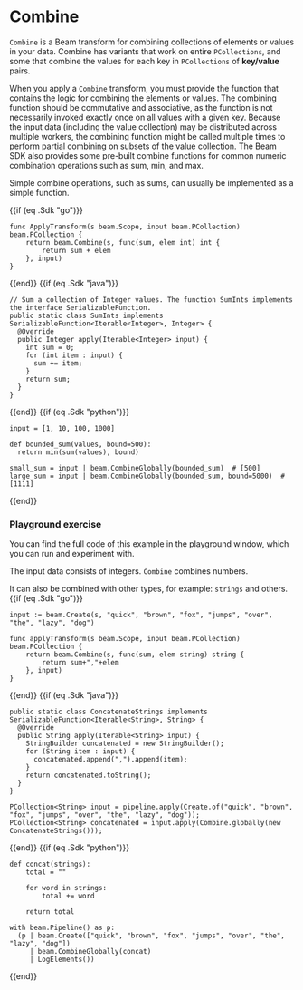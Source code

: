 <!--
Licensed under the Apache License, Version 2.0 (the "License");
you may not use this file except in compliance with the License.
You may obtain a copy of the License at

http://www.apache.org/licenses/LICENSE-2.0

Unless required by applicable law or agreed to in writing, software
distributed under the License is distributed on an "AS IS" BASIS,
WITHOUT WARRANTIES OR CONDITIONS OF ANY KIND, either express or implied.
See the License for the specific language governing permissions and
limitations under the License.
-->

# Combine

`Combine` is a Beam transform for combining collections of elements or values in your data. Combine has variants that work on entire `PCollections`, and some that combine the values for each key in `PCollections` of **key/value** pairs.

When you apply a `Combine` transform, you must provide the function that contains the logic for combining the elements or values. The combining function should be commutative and associative, as the function is not necessarily invoked exactly once on all values with a given key. Because the input data (including the value collection) may be distributed across multiple workers, the combining function might be called multiple times to perform partial combining on subsets of the value collection. The Beam SDK also provides some pre-built combine functions for common numeric combination operations such as sum, min, and max.

Simple combine operations, such as sums, can usually be implemented as a simple function.

{{if (eq .Sdk "go")}}
```
func ApplyTransform(s beam.Scope, input beam.PCollection) beam.PCollection {
	return beam.Combine(s, func(sum, elem int) int {
		return sum + elem
	}, input)
}
```
{{end}}
{{if (eq .Sdk "java")}}
```
// Sum a collection of Integer values. The function SumInts implements the interface SerializableFunction.
public static class SumInts implements SerializableFunction<Iterable<Integer>, Integer> {
  @Override
  public Integer apply(Iterable<Integer> input) {
    int sum = 0;
    for (int item : input) {
      sum += item;
    }
    return sum;
  }
}
```
{{end}}
{{if (eq .Sdk "python")}}
```
input = [1, 10, 100, 1000]

def bounded_sum(values, bound=500):
  return min(sum(values), bound)

small_sum = input | beam.CombineGlobally(bounded_sum)  # [500]
large_sum = input | beam.CombineGlobally(bounded_sum, bound=5000)  # [1111]
```
{{end}}
### Playground exercise

You can find the full code of this example in the playground window, which you can run and experiment with.

The input data consists of integers. `Combine` combines numbers.

It can also be combined with other types, for example: `strings` and others.
{{if (eq .Sdk "go")}}
```
input := beam.Create(s, "quick", "brown", "fox", "jumps", "over", "the", "lazy", "dog")

func applyTransform(s beam.Scope, input beam.PCollection) beam.PCollection {
	return beam.Combine(s, func(sum, elem string) string {
		return sum+","+elem
	}, input)
}
```
{{end}}
{{if (eq .Sdk "java")}}
```
public static class ConcatenateStrings implements SerializableFunction<Iterable<String>, String> {
  @Override
  public String apply(Iterable<String> input) {
    StringBuilder concatenated = new StringBuilder();
    for (String item : input) {
      concatenated.append(",").append(item);
    }
    return concatenated.toString();
  }
}

PCollection<String> input = pipeline.apply(Create.of("quick", "brown", "fox", "jumps", "over", "the", "lazy", "dog"));
PCollection<String> concatenated = input.apply(Combine.globally(new ConcatenateStrings()));
```
{{end}}
{{if (eq .Sdk "python")}}
```
def concat(strings):
    total = ""

    for word in strings:
        total += word

    return total

with beam.Pipeline() as p:
  (p | beam.Create(["quick", "brown", "fox", "jumps", "over", "the", "lazy", "dog"])
     | beam.CombineGlobally(concat)
     | LogElements())
```
{{end}}